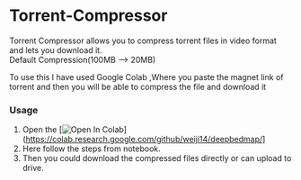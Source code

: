 # Torrent-Compressor

Torrent Compressor allows you to compress torrent files in video format and lets you download it. <br>
Default Compression(100MB --> 20MB)

To use this I have used Google Colab ,Where you paste the magnet link of torrent and then you will be able to compress the file and download it

### Usage

1. Open the [![Open In Colab](https://colab.research.google.com/assets/colab-badge.svg)](https://colab.research.google.com/github/weiji14/deepbedmap/]
2. Here follow the steps from notebook.
3. Then you could download the compressed files directly or can upload to drive.
